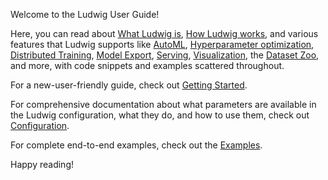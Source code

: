 Welcome to the Ludwig User Guide!

Here, you can read about [What Ludwig is](what_is_ludwig),
[How Ludwig works](how_ludwig_works), and various features
that Ludwig supports like [AutoML](automl),
[Hyperparameter optimization](hyperopt),
[Distributed Training](distributed_training), [Model Export](model_export), [Serving](serving),
[Visualization](visualizations), the [Dataset Zoo](datasets/dataset_zoo),
and more, with code snippets and examples scattered throughout.

For a new-user-friendly guide, check out
[Getting Started](../getting_started/installation).

For comprehensive documentation about what parameters are available in the
Ludwig configuration, what they do, and how to use them, check out
[Configuration](../configuration).

For complete end-to-end examples, check out the [Examples](../examples).

Happy reading!
